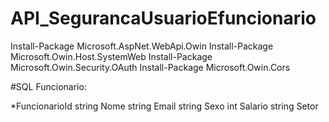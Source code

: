 # API_SegurancaUsuarioEfuncionario

Install-Package Microsoft.AspNet.WebApi.Owin
Install-Package Microsoft.Owin.Host.SystemWeb
Install-Package Microsoft.Owin.Security.OAuth
Install-Package Microsoft.Owin.Cors

#SQL
Funcionario:

*FuncionarioId 
string Nome 
string Email 
string Sexo 
int Salario 
string Setor 
